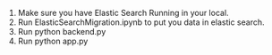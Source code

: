1) Make sure you have Elastic Search Running in your local.
2) Run ElasticSearchMigration.ipynb to put you data in elastic search.
3) Run python backend.py
4) Run python app.py
